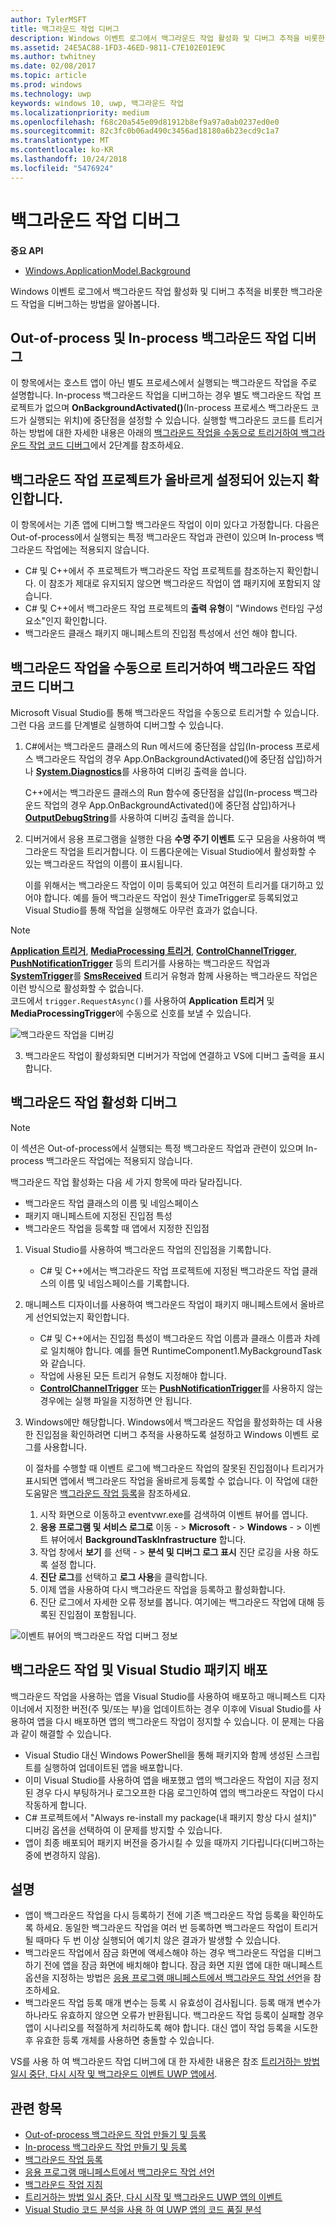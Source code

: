 ```yaml
---
author: TylerMSFT
title: 백그라운드 작업 디버그
description: Windows 이벤트 로그에서 백그라운드 작업 활성화 및 디버그 추적을 비롯한 백그라운드 작업을 디버그하는 방법을 알아봅니다.
ms.assetid: 24E5AC88-1FD3-46ED-9811-C7E102E01E9C
ms.author: twhitney
ms.date: 02/08/2017
ms.topic: article
ms.prod: windows
ms.technology: uwp
keywords: windows 10, uwp, 백그라운드 작업
ms.localizationpriority: medium
ms.openlocfilehash: f68c20a545e09d81912b8ef9a97a0ab0237ed0e0
ms.sourcegitcommit: 82c3fc0b06ad490c3456ad18180a6b23ecd9c1a7
ms.translationtype: MT
ms.contentlocale: ko-KR
ms.lasthandoff: 10/24/2018
ms.locfileid: "5476924"
---
```

# <a name="debug-a-background-task"></a>백그라운드 작업 디버그


**중요 API**
-   [Windows.ApplicationModel.Background](https://msdn.microsoft.com/library/windows/apps/br224847)

Windows 이벤트 로그에서 백그라운드 작업 활성화 및 디버그 추적을 비롯한 백그라운드 작업을 디버그하는 방법을 알아봅니다.

## <a name="debugging-out-of-process-vs-in-process-background-tasks"></a>Out-of-process 및 In-process 백그라운드 작업 디버그
이 항목에서는 호스트 앱이 아닌 별도 프로세스에서 실행되는 백그라운드 작업을 주로 설명합니다. In-process 백그라운드 작업을 디버그하는 경우 별도 백그라운드 작업 프로젝트가 없으며 **OnBackgroundActivated()**(In-process 프로세스 백그라운드 코드가 실행되는 위치)에 중단점을 설정할 수 있습니다. 실행할 백그라운드 코드를 트리거하는 방법에 대한 자세한 내용은 아래의 [백그라운드 작업을 수동으로 트리거하여 백그라운드 작업 코드 디버그](#trigger-background-tasks-manually-to-debug-background-task-code)에서 2단계를 참조하세요.

## <a name="make-sure-the-background-task-project-is-set-up-correctly"></a>백그라운드 작업 프로젝트가 올바르게 설정되어 있는지 확인합니다.

이 항목에서는 기존 앱에 디버그할 백그라운드 작업이 이미 있다고 가정합니다. 다음은 Out-of-process에서 실행되는 특정 백그라운드 작업과 관련이 있으며 In-process 백그라운드 작업에는 적용되지 않습니다.

-   C# 및 C++에서 주 프로젝트가 백그라운드 작업 프로젝트를 참조하는지 확인합니다. 이 참조가 제대로 유지되지 않으면 백그라운드 작업이 앱 패키지에 포함되지 않습니다.
-   C# 및 C++에서 백그라운드 작업 프로젝트의 **출력 유형**이 "Windows 런타임 구성 요소"인지 확인합니다.
-   백그라운드 클래스 패키지 매니페스트의 진입점 특성에서 선언 해야 합니다.

## <a name="trigger-background-tasks-manually-to-debug-background-task-code"></a>백그라운드 작업을 수동으로 트리거하여 백그라운드 작업 코드 디버그

Microsoft Visual Studio를 통해 백그라운드 작업을 수동으로 트리거할 수 있습니다. 그런 다음 코드를 단계별로 실행하여 디버그할 수 있습니다.

1.  C#에서는 백그라운드 클래스의 Run 메서드에 중단점을 삽입(In-process 프로세스 백그라운드 작업의 경우 App.OnBackgroundActivated()에 중단점 삽입)하거나 [**System.Diagnostics**](https://msdn.microsoft.com/library/windows/apps/xaml/hh441592.aspx)를 사용하여 디버깅 출력을 씁니다.

    C++에서는 백그라운드 클래스의 Run 함수에 중단점을 삽입(In-process 백그라운드 작업의 경우 App.OnBackgroundActivated()에 중단점 삽입)하거나 [**OutputDebugString**](https://msdn.microsoft.com/library/windows/desktop/aa363362)를 사용하여 디버깅 출력을 씁니다.

2.  디버거에서 응용 프로그램을 실행한 다음 **수명 주기 이벤트** 도구 모음을 사용하여 백그라운드 작업을 트리거합니다. 이 드롭다운에는 Visual Studio에서 활성화할 수 있는 백그라운드 작업의 이름이 표시됩니다.

    이를 위해서는 백그라운드 작업이 이미 등록되어 있고 여전히 트리거를 대기하고 있어야 합니다. 예를 들어 백그라운드 작업이 원샷 TimeTrigger로 등록되었고 Visual Studio를 통해 작업을 실행해도 아무런 효과가 없습니다.

> [!Note]
> [**Application 트리거**](https://msdn.microsoft.com/library/windows/apps/windows.applicationmodel.background.applicationtrigger.aspx), [**MediaProcessing 트리거**](https://msdn.microsoft.com/library/windows/apps/windows.applicationmodel.background.mediaprocessingtrigger.aspx), [**ControlChannelTrigger**](https://msdn.microsoft.com/library/windows/apps/hh701032), [**PushNotificationTrigger**](https://msdn.microsoft.com/library/windows/apps/hh700543) 등의 트리거를 사용하는 백그라운드 작업과 [**SystemTrigger**](https://msdn.microsoft.com/library/windows/apps/br224838)를 [**SmsReceived**](https://msdn.microsoft.com/library/windows/apps/br224839) 트리거 유형과 함께 사용하는 백그라운드 작업은 이런 방식으로 활성화할 수 없습니다.  
> 코드에서 `trigger.RequestAsync()`를 사용하여 **Application 트리거** 및 **MediaProcessingTrigger**에 수동으로 신호를 보낼 수 있습니다.

![백그라운드 작업을 디버깅](images/debugging-activation.png)

3.  백그라운드 작업이 활성화되면 디버거가 작업에 연결하고 VS에 디버그 출력을 표시합니다.

## <a name="debug-background-task-activation"></a>백그라운드 작업 활성화 디버그

> [!NOTE]
> 이 섹션은 Out-of-process에서 실행되는 특정 백그라운드 작업과 관련이 있으며 In-process 백그라운드 작업에는 적용되지 않습니다.

백그라운드 작업 활성화는 다음 세 가지 항목에 따라 달라집니다.

-   백그라운드 작업 클래스의 이름 및 네임스페이스
-   패키지 매니페스트에 지정된 진입점 특성
-   백그라운드 작업을 등록할 때 앱에서 지정한 진입점

1.  Visual Studio를 사용하여 백그라운드 작업의 진입점을 기록합니다.

    -   C# 및 C++에서는 백그라운드 작업 프로젝트에 지정된 백그라운드 작업 클래스의 이름 및 네임스페이스를 기록합니다.

2.  매니페스트 디자이너를 사용하여 백그라운드 작업이 패키지 매니페스트에서 올바르게 선언되었는지 확인합니다.

    -   C# 및 C++에서는 진입점 특성이 백그라운드 작업 이름과 클래스 이름과 차례로 일치해야 합니다. 예를 들면 RuntimeComponent1.MyBackgroundTask와 같습니다.
    -   작업에 사용된 모든 트리거 유형도 지정해야 합니다.
    -   [**ControlChannelTrigger**](https://msdn.microsoft.com/library/windows/apps/hh701032) 또는 [**PushNotificationTrigger**](https://msdn.microsoft.com/library/windows/apps/hh700543)를 사용하지 않는 경우에는 실행 파일을 지정하면 안 됩니다.

3.  Windows에만 해당합니다. Windows에서 백그라운드 작업을 활성화하는 데 사용한 진입점을 확인하려면 디버그 추적을 사용하도록 설정하고 Windows 이벤트 로그를 사용합니다.

    이 절차를 수행할 때 이벤트 로그에 백그라운드 작업의 잘못된 진입점이나 트리거가 표시되면 앱에서 백그라운드 작업을 올바르게 등록할 수 없습니다. 이 작업에 대한 도움말은 [백그라운드 작업 등록](register-a-background-task.md)을 참조하세요.

    1.  시작 화면으로 이동하고 eventvwr.exe를 검색하여 이벤트 뷰어를 엽니다.
    2.  **응용 프로그램 및 서비스 로그로** 이동 - &gt; **Microsoft**  - &gt; **Windows**  - &gt; 이벤트 뷰어에서 **BackgroundTaskInfrastructure** 합니다.
    3.  작업 창에서 **보기** 를 선택 - &gt; **분석 및 디버그 로그 표시** 진단 로깅을 사용 하도록 설정 합니다.
    4.  **진단 로그**를 선택하고 **로그 사용**을 클릭합니다.
    5.  이제 앱을 사용하여 다시 백그라운드 작업을 등록하고 활성화합니다.
    6.  진단 로그에서 자세한 오류 정보를 봅니다. 여기에는 백그라운드 작업에 대해 등록된 진입점이 포함됩니다.

![이벤트 뷰어의 백그라운드 작업 디버그 정보](images/event-viewer.png)

## <a name="background-tasks-and-visual-studio-package-deployment"></a>백그라운드 작업 및 Visual Studio 패키지 배포

백그라운드 작업을 사용하는 앱을 Visual Studio를 사용하여 배포하고 매니페스트 디자이너에서 지정한 버전(주 및/또는 부)을 업데이트하는 경우 이후에 Visual Studio를 사용하여 앱을 다시 배포하면 앱의 백그라운드 작업이 정지할 수 있습니다. 이 문제는 다음과 같이 해결할 수 있습니다.

-   Visual Studio 대신 Windows PowerShell을 통해 패키지와 함께 생성된 스크립트를 실행하여 업데이트된 앱을 배포합니다.
-   이미 Visual Studio를 사용하여 앱을 배포했고 앱의 백그라운드 작업이 지금 정지된 경우 다시 부팅하거나 로그오프한 다음 로그인하여 앱의 백그라운드 작업이 다시 작동하게 합니다.
-   C# 프로젝트에서 "Always re-install my package(내 패키지 항상 다시 설치)" 디버깅 옵션을 선택하여 이 문제를 방지할 수 있습니다.
-   앱이 최종 배포되어 패키지 버전을 증가시킬 수 있을 때까지 기다립니다(디버그하는 중에 변경하지 않음).

## <a name="remarks"></a>설명

-   앱이 백그라운드 작업을 다시 등록하기 전에 기존 백그라운드 작업 등록을 확인하도록 하세요. 동일한 백그라운드 작업을 여러 번 등록하면 백그라운드 작업이 트리거될 때마다 두 번 이상 실행되어 예기치 않은 결과가 발생할 수 있습니다.
-   백그라운드 작업에서 잠금 화면에 액세스해야 하는 경우 백그라운드 작업을 디버그하기 전에 앱을 잠금 화면에 배치해야 합니다. 잠금 화면 지원 앱에 대한 매니페스트 옵션을 지정하는 방법은 [응용 프로그램 매니페스트에서 백그라운드 작업 선언](declare-background-tasks-in-the-application-manifest.md)을 참조하세요.
-   백그라운드 작업 등록 매개 변수는 등록 시 유효성이 검사됩니다. 등록 매개 변수가 하나라도 유효하지 않으면 오류가 반환됩니다. 백그라운드 작업 등록이 실패할 경우 앱이 시나리오를 적절하게 처리하도록 해야 합니다. 대신 앱이 작업 등록을 시도한 후 유효한 등록 개체를 사용하면 충돌할 수 있습니다.

VS를 사용 하 여 백그라운드 작업 디버그에 대 한 자세한 내용은 참조 [트리거하는 방법 일시 중단, 다시 시작 및 백그라운드 이벤트 UWP 앱에서](https://msdn.microsoft.com/library/windows/apps/xaml/hh974425.aspx).

## <a name="related-topics"></a>관련 항목

* [Out-of-process 백그라운드 작업 만들기 및 등록](create-and-register-a-background-task.md)
* [In-process 백그라운드 작업 만들기 및 등록](create-and-register-an-inproc-background-task.md)
* [백그라운드 작업 등록](register-a-background-task.md)
* [응용 프로그램 매니페스트에서 백그라운드 작업 선언](declare-background-tasks-in-the-application-manifest.md)
* [백그라운드 작업 지침](guidelines-for-background-tasks.md)
* [트리거하는 방법 일시 중단, 다시 시작 및 백그라운드 UWP 앱의 이벤트](https://msdn.microsoft.com/library/windows/apps/xaml/hh974425.aspx)
* [Visual Studio 코드 분석을 사용 하 여 UWP 앱의 코드 품질 분석](https://msdn.microsoft.com/library/windows/apps/xaml/hh441471.aspx)

 

 
